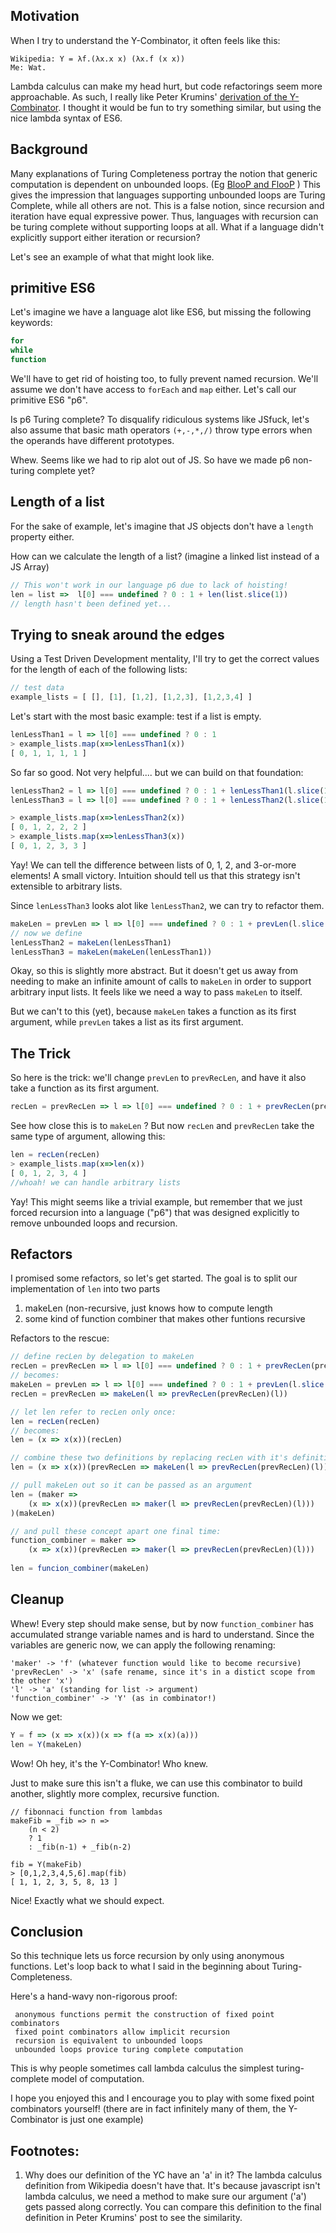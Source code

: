 ## Motivation
When I try to understand the Y-Combinator, it often feels like this:
```
Wikipedia: Y = λf.(λx.x x) (λx.f (x x))
Me: Wat.
```
Lambda calculus can make my head hurt, but code refactorings seem more approachable. As such, I really like Peter Krumins' [derivation of the Y-Combinator](http://www.catonmat.net/blog/derivation-of-ycombinator/).
I thought it would be fun to try something similar, but using the nice lambda syntax of ES6.

## Background
Many explanations of Turing Completeness portray the notion that generic computation is dependent on unbounded loops. (Eg [BlooP and FlooP](https://en.wikipedia.org/wiki/BlooP_and_FlooP) )
This gives the impression that languages supporting unbounded loops are Turing Complete, while all others are not.
This is a false notion, since recursion and iteration have equal expressive power.
Thus, languages with recursion can be turing complete without supporting loops at all.
What if a language didn't explicitly support either iteration or recursion?

Let's see an example of what that might look like.

## primitive ES6
Let's imagine we have a language alot like ES6, but missing the following keywords:
```js
for
while
function
```
We'll have to get rid of hoisting too, to fully prevent named recursion.
We'll assume we don't have access to ```forEach``` and ```map``` either.
Let's call our primitive ES6 "p6".

Is p6 Turing complete? 
To disqualify ridiculous systems like JSfuck, let's also assume that basic math operators ```(+,-,*,/)``` throw type errors when the operands have different prototypes.

Whew. Seems like we had to rip alot out of JS.
So have we made p6 non-turing complete yet?

## Length of a list
For the sake of example, let's imagine that JS objects don't have a ```length``` property either.

How can we calculate the length of a list?
(imagine a linked list instead of a JS Array)

```js
// This won't work in our language p6 due to lack of hoisting!
len = list =>  l[0] === undefined ? 0 : 1 + len(list.slice(1))
// length hasn't been defined yet...
```

## Trying to sneak around the edges
Using a Test Driven Development mentality, I'll try to get the correct values
for the length of each of the following lists:
```js
// test data
example_lists = [ [], [1], [1,2], [1,2,3], [1,2,3,4] ]
```

Let's start with the most basic example: test if a list is empty.
```js
lenLessThan1 = l => l[0] === undefined ? 0 : 1 
> example_lists.map(x=>lenLessThan1(x))
[ 0, 1, 1, 1, 1 ] 
```
So far so good. Not very helpful.... but we can build on that foundation:
```js
lenLessThan2 = l => l[0] === undefined ? 0 : 1 + lenLessThan1(l.slice(1))
lenLessThan3 = l => l[0] === undefined ? 0 : 1 + lenLessThan2(l.slice(1))

> example_lists.map(x=>lenLessThan2(x))
[ 0, 1, 2, 2, 2 ] 
> example_lists.map(x=>lenLessThan3(x))
[ 0, 1, 2, 3, 3 ] 
```
Yay! We can tell the difference between lists of 0, 1, 2, and 3-or-more elements!
A small victory.
Intuition should tell us that this strategy isn't extensible to arbitrary lists.

Since ```lenLessThan3``` looks alot like ```lenLessThan2```, we can try to refactor them.

```js
makeLen = prevLen => l => l[0] === undefined ? 0 : 1 + prevLen(l.slice(1))
// now we define 
lenLessThan2 = makeLen(lenLessThan1)
lenLessThan3 = makeLen(makeLen(lenLessThan1))
```
Okay, so this is slightly more abstract. But it doesn't get us away from needing to
make an infinite amount of calls to ```makeLen``` in order to support arbitrary
input lists. It feels like we need a way to pass ```makeLen``` to itself.

But we can't to this (yet), because ```makeLen``` takes a function as its first 
argument, while ```prevLen``` takes a list as its first argument.


## The Trick
So here is the trick: we'll change ```prevLen``` to ```prevRecLen```, and have it
also take a function as its first argument.

```js
recLen = prevRecLen => l => l[0] === undefined ? 0 : 1 + prevRecLen(prevRecLen)(l.slice(1))
```
See how close this is to ```makeLen``` ?
But now ```recLen``` and ```prevRecLen``` take the same type of argument,
allowing this:
```js
len = recLen(recLen)
> example_lists.map(x=>len(x))
[ 0, 1, 2, 3, 4 ] 
//whoah! we can handle arbitrary lists
```

Yay! This might seems like a trivial example, but remember that we just forced
recursion into a language ("p6") that was designed explicitly to remove unbounded
loops and recursion.

## Refactors
I promised some refactors, so let's get started. 
The goal is to split our implementation of ```len``` into two parts
1. makeLen (non-recursive, just knows how to compute length
2. some kind of function combiner that makes other funtions recursive

Refactors to the rescue:
```js
// define recLen by delegation to makeLen
recLen = prevRecLen => l => l[0] === undefined ? 0 : 1 + prevRecLen(prevRecLen)(l.slice(1))
// becomes:
makeLen = prevLen => l => l[0] === undefined ? 0 : 1 + prevLen(l.slice(1))
recLen = prevRecLen => makeLen(l => prevRecLen(prevRecLen)(l))

// let len refer to recLen only once:
len = recLen(recLen)
// becomes:
len = (x => x(x))(recLen)

// combine these two definitions by replacing recLen with it's definition inline:
len = (x => x(x))(prevRecLen => makeLen(l => prevRecLen(prevRecLen)(l)))

// pull makeLen out so it can be passed as an argument
len = (maker => 
    (x => x(x))(prevRecLen => maker(l => prevRecLen(prevRecLen)(l)))
)(makeLen)

// and pull these concept apart one final time:
function_combiner = maker => 
    (x => x(x))(prevRecLen => maker(l => prevRecLen(prevRecLen)(l)))
    
len = funcion_combiner(makeLen)
```

## Cleanup
Whew! Every step should make sense, but by now ```function_combiner``` has
accumulated strange variable names and is hard to understand. Since the 
variables are generic now, we can apply the following renaming:
```
'maker' -> 'f' (whatever function would like to become recursive)
'prevRecLen' -> 'x' (safe rename, since it's in a distict scope from the other 'x')
'l' -> 'a' (standing for list -> argument)
'function_combiner' -> 'Y' (as in combinator!)
```
Now we get:
```js
Y = f => (x => x(x))(x => f(a => x(x)(a)))
len = Y(makeLen)
```
Wow! Oh hey, it's the Y-Combinator! Who knew.

Just to make sure this isn't a fluke, we can use this combinator to build 
another, slightly more complex, recursive function.

```
// fibonnaci function from lambdas
makeFib = _fib => n =>
    (n < 2)
    ? 1
    : _fib(n-1) + _fib(n-2)
    
fib = Y(makeFib)
> [0,1,2,3,4,5,6].map(fib)
[ 1, 1, 2, 3, 5, 8, 13 ]
```
Nice! Exactly what we should expect.

## Conclusion
So this technique lets us force recursion by only using anonymous functions.
Let's loop back to what I said in the beginning about Turing-Completeness.

Here's a hand-wavy non-rigorous proof:
 ```
  anonymous functions permit the construction of fixed point combinators
  fixed point combinators allow implicit recursion
  recursion is equivalent to unbounded loops
  unbounded loops provice turing complete computation
  ```

This is why people sometimes call lambda calculus the simplest turing-complete model of computation.

I hope you enjoyed this and I encourage you to play with some fixed point combinators yourself!
(there are in fact infinitely many of them, the Y-Combinator is just one example)

## Footnotes:
1. Why does our definition of the YC have an 'a' in it? The lambda calculus definition
from Wikipedia doesn't have that. It's because javascript isn't lambda calculus, 
we need a method to make sure our argument ('a') gets passed along correctly.
You can compare this definition to the final definition in Peter Krumins' post 
to see the similarity.
